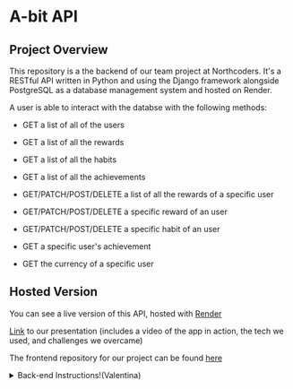 
# A-bit API

## Project Overview

This repository is a the backend of our team project at Northcoders. It's a RESTful API written in Python and using the Django framework alongside PostgreSQL as a database management system and hosted on Render.

A user is able to interact with the databse with the following methods:

* GET a list of all of the users

* GET a list of all the rewards 
* GET a list of all the habits
* GET a list of all the achievements
* GET/PATCH/POST/DELETE a list of all the rewards of a specific user
* GET/PATCH/POST/DELETE a specific reward of an user
* GET/PATCH/POST/DELETE a specific habit of an user
* GET a specific user's achievement
* GET the currency of a specific user

## Hosted Version

You can see a live version of this API, hosted with [Render](https://final-api.onrender.com/)

[Link](https://www.youtube.com/watch?v=iUrSxLPm9Zo&feature=youtu.be) to our presentation (includes a video of the app in action, the tech we used, and challenges we overcame)

The frontend repository for our project can be found [here](https://github.com/crypticalfish86/fe-Habit-Tracker)

<details>

<summary>Back-end Instructions!(Valentina)</summary>
**Disclaimer**: These commands work on **WSL Ubuntu**
## Summary
1. Setup
2. Create model in the database
3. Setup Django REST framework
4. Model serialisation
5. Visualisation

# Python Setup
1. Install the [Python extension](https://marketplace.visualstudio.com/items?itemName=ms-python.python) in VS code.

2. Install Python by running in Terminal:
```
sudo apt update
sudo apt install python3 python3-pip ipython3
```

Note: you can check your python version by running:
```
python3 --version
```

## Virtual Environment Setup
A virtual environment avoids installing Django into a global Python environment, giving the user exact control over the libraries used in the application.
* Run these commands in the Terminal:
```
sudo apt-get install python3-venv
python3 -m venv .venv
source .venv/bin/activate
```
* Open the Command Palette (View > Command Palette or `Ctrl-⇧-P`) and select
```diff
+ Python: Select Interpreter
```
and choose the virtual environment from the project folder. Example:
```diff
+ Python 3.8.10 ('.venv':venv)
```
## Database Setup
Run the command: 
```
pip install psycopg2-binary
```
Then, create a file called `sql.py`.
```
import psycopg2

conn = psycopg2.connect(
   database="postgres", user='', password='', host='127.0.0.1', port= '5432')
conn.autocommit = True

cursor = conn.cursor()
cursor.execute("DROP DATABASE IF EXISTS database_name")
cursor.execute("CREATE DATABASE database_name")

print("Database created successfully........")

conn.close()
```
# Django Setup
Run the command: 
```
python -m pip install django
```
### **PostgreSQL notes**
PostgreSQL should be already setup with custom user and password.

## Django Project
To open a Python terminal, you can create a `hello.py` file and write
```
print("Hello World")
```
and run the file (clicking the **play** button in the upper-right corner).

In the virtual environment, run the command:
```
django-admin startproject project_name
```
## Django App
Inside the project folder, run the command:
```
python manage.py startapp app_name
```
To check that everything is okay, and to run the server in the future, run the command:
```
python manage.py runserver
```

## PSQL configuration
In the settings.py file of your Project folder, go near line 76 and change the `DATABASES` voice to:
```
DATABASES = {
    'default' : {
        'ENGINE': 'django.db.backends.postgresql_psycopg2',
        'NAME': 'database_name',
        'USER': 'user',
        'PASSWORD': 'pa$$word',
        'HOST': '127.0.0.1',
        'PORT': '5432',
    }
}
```

# Create a table and import .json data
**DISCLAIMER**: the .json file needs to be in the right format:
```
[
    {
        "model": "app_name.model_name",
        "key": num,
        "fields": {
            "field1": "value1",
            "field2": "value2",
            ...
        }
    }
]
```

1. In the `models.py` file of your App folder, create a new model (PSQL table):
```
class ModelName(models.Model):
    column1 = models.CharField(max_length=50)
    column2 = models.CharField(max_length=50)
    ... (continue with how many you need)
```
2. In the App folder, create a new `load_json.py` file.
```
import json
from django.core.management.base import BaseCommand
from app_folder.models import ModelName

class Command(BaseCommand):
    help = "Load data from a JSON file"

    def add_arguments(self, parser):
        parser.add_argument('json_path', type=str)

    def handle(self, *args, **options):
        with open(options['json_path'], 'r') as f:
            data = json.load(f)

            for obj in data:
                field1 = obj.get('key1')
                ...

                if field 1 and ... :
                my_model = ModelName(**obj)
                my_model.save()
```
3. Back into the settings.py file, edit the `INSTALLED_APPS` voice to register your app, so that it can be included when tools are run (e.g. adding models to the database).

Note: to get the app name, checkout the `apps.py` file!
```
INSTALLED_APPS = [
    ...,
    # Add application
    app_folder_name.apps.app_nameConfig,
]
```
4. Run these commands in the terminal to update the changes in `models.py` (e.g. adding a new table, changing a field name):
```
python manage.py makemigrations
python manage.py migrate
```

5. To load data from `.json`, run the command:
```
python manage.py loaddata path_file.json
```
6. Repeat step 4 whenever needed

**Conclusion**: If you check `psql` in your terminal, you should be able to see your database and your populated table ✅

# API setup
1. Run the command:
```
python manage.py createsuperuser

Username (leave blank to use default):
Email address:
Password:
Password (again):
```
You should get a message `Superuser created successfully`.

2. Register the model in the `admin.py` (App folder):
```
from django.contrib import admin
from .models import ModelName

admin.site.register(ModelName)
```

3. Setup REST framework:
```
pip install djangorestframework
```
and register it in the `INSTALLED_APPS` voice in the settings.py folder (Project folder):
```
INSTALLED_APPS = [
    ...
    'rest_framework',
]
```

4. Serialise the model:
    
    * create a new file `serializers.py` in App folder

```
from rest_framework import serializers
from .models import ModelName

class NameSerializer(serializers.HyperlinkedModelSerializer):
    class Meta:
    model = ModelName
    fields = ('column1', ...)
```

5. Render by editing the `views.py` in App folder:
```
from rest_framework import viewsets
from .serializers import NameSerializer
from .models import ModelName

class NameViewSet(viewsets.ModelViewSet):
    queryset = ModelName.objects.all().order_by('whatever')
    serializer_class = NameSerializer
```

6. Setup some URLs:

go to the `urls.py` file (Project folder) and edit it:
```
from django.contrib import admin
from django.urls import path, include

urlpatterns = [
    path('admin/', admin.site.urls),
    path('', include('app_folder.urls')),
]
```

create a new `urls.py` file in the App folder and edit it:

```
from django.urls import include, path
from rest_framework import routers
from . import views

router = routers.DefaultRouter()
router.register(r'name', views.NameViewSet)
    
urlpatterns = [
   path('', include(router.urls)),
   path('api-auth/', include('rest_framework.urls', namespace='rest_framework'))
]
```

# Testing
Run the Django server. You'll be able to:
- visit the endpoint via GET
- send a POST request
- checkout the single objects by adding an ID (parametric endpoint)
- DELETE or PATCH that object

</details>
